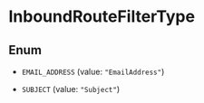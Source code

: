 

# InboundRouteFilterType

## Enum


* `EMAIL_ADDRESS` (value: `"EmailAddress"`)

* `SUBJECT` (value: `"Subject"`)



